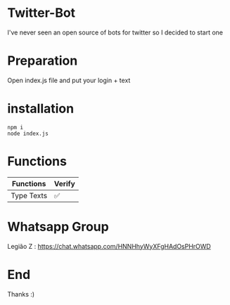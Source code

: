 # Twitter-Bot
I've never seen an open source of bots for twitter so I decided to start one

# Preparation
Open index.js file and put your login + text

# installation
```
npm i
node index.js
```
# Functions
| Functions  | Verify |
| ------------- | ------------- |
| Type Texts  | ✅  |

# Whatsapp Group

Legião Z : https://chat.whatsapp.com/HNNHhyWyXFgHAdOsPHrOWD

# End
Thanks :)
